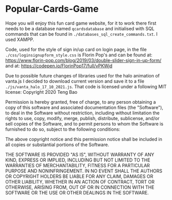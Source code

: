 # Popular-Cards-Game
Hope you will enjoy this fun card game website, for it to work there first needs to be a database named `qcardsdatabase` and initialised with SQL commands that can be found in `./databases_sql_create_commands.txt`. I used XAMPP.


Code, used for the style of sign in/up card on login page, in the file `./css/loginsignupform_style.css` is Florin Pop's and can be found at:
https://www.florin-pop.com/blog/2019/03/double-slider-sign-in-up-form/
and at:
https://codepen.io/FlorinPop17/full/vPKWjd


Due to possible future changes of libraries used for the halo animation of vanta.js I decided to download
current version and save it to a file `./js/vanta_halo_17_10_2021.js`. That code is licensed under a following MIT license:
Copyright 2020 Teng Bao

Permission is hereby granted, free of charge, to any person obtaining a copy of this software and associated documentation files (the "Software"), to deal in the Software without restriction, including without limitation the rights to use, copy, modify, merge, publish, distribute, sublicense, and/or sell copies of the Software, and to permit persons to whom the Software is furnished to do so, subject to the following conditions:

The above copyright notice and this permission notice shall be included in all copies or substantial portions of the Software.

THE SOFTWARE IS PROVIDED "AS IS", WITHOUT WARRANTY OF ANY KIND, EXPRESS OR IMPLIED, INCLUDING BUT NOT LIMITED TO THE WARRANTIES OF MERCHANTABILITY, FITNESS FOR A PARTICULAR PURPOSE AND NONINFRINGEMENT. IN NO EVENT SHALL THE AUTHORS OR COPYRIGHT HOLDERS BE LIABLE FOR ANY CLAIM, DAMAGES OR OTHER LIABILITY, WHETHER IN AN ACTION OF CONTRACT, TORT OR OTHERWISE, ARISING FROM, OUT OF OR IN CONNECTION WITH THE SOFTWARE OR THE USE OR OTHER DEALINGS IN THE SOFTWARE.
